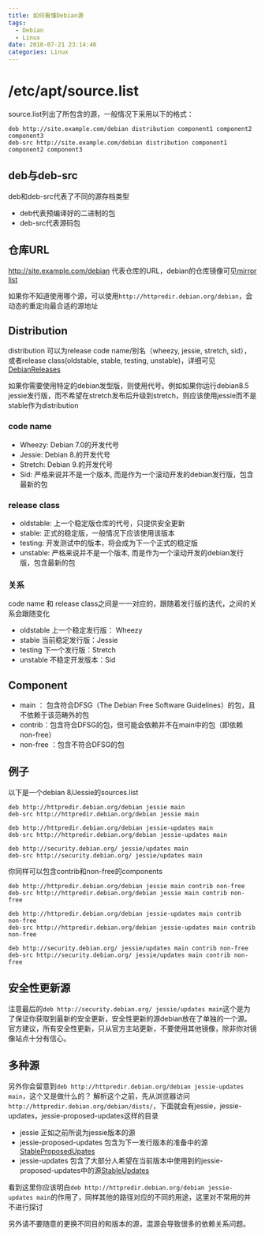```yaml
---
title: 如何看懂Debian源
tags:
  - Debian
  - Linux
date: 2016-07-21 23:14:46
categories: Linux
---
```


# /etc/apt/source.list

source.list列出了所包含的源，一般情况下采用以下的格式：
```
deb http://site.example.com/debian distribution component1 component2 component3
deb-src http://site.example.com/debian distribution component1 component2 component3
```

## deb与deb-src
deb和deb-src代表了不同的源存档类型
- deb代表预编译好的二进制的包
- deb-src代表源码包

## 仓库URL
http://site.example.com/debian  代表仓库的URL，debian的仓库镜像可见[mirror list](https://www.debian.org/mirror/list)

如果你不知道使用哪个源，可以使用`http://httpredir.debian.org/debian`，会动态的重定向最合适的源地址

<!-- more -->

## Distribution

distribution 可以为release code name/别名（wheezy, jessie, stretch, sid），或者release class(oldstable, stable, testing, unstable)，详细可见[DebianReleases](https://wiki.debian.org/DebianReleases)

如果你需要使用特定的debian发型版，则使用代号。例如如果你运行debian8.5 jessie发行版，而不希望在stretch发布后升级到stretch，则应该使用jessie而不是stable作为distribution

### code name

- Wheezy: Debian 7.0的开发代号
- Jessie: Debian 8.的开发代号
- Stretch: Debian 9.的开发代号
- Sid: 严格来说并不是一个版本, 而是作为一个滚动开发的debian发行版，包含最新的包

### release class

- oldstable: 上一个稳定版仓库的代号，只提供安全更新
- stable: 正式的稳定版，一般情况下应该使用该版本
- testing: 开发测试中的版本，将会成为下一个正式的稳定版
- unstable: 严格来说并不是一个版本, 而是作为一个滚动开发的debian发行版，包含最新的包

### 关系

code name 和 release class之间是一一对应的，跟随着发行版的迭代，之间的关系会跟随变化
- oldstable 上一个稳定发行版： Wheezy
- stable 当前稳定发行版：Jessie
- testing 下一个发行版：Stretch
- unstable 不稳定开发版本：Sid

## Component

- main ： 包含符合DFSG（The Debian Free Software Guidelines）的包，且不依赖于该范畴外的包
- contrib：包含符合DFSG的包，但可能会依赖并不在main中的包（即依赖non-free）
- non-free ：包含不符合DFSG的包

## 例子

以下是一个debian 8/Jessie的sources.list
```
deb http://httpredir.debian.org/debian jessie main
deb-src http://httpredir.debian.org/debian jessie main

deb http://httpredir.debian.org/debian jessie-updates main
deb-src http://httpredir.debian.org/debian jessie-updates main

deb http://security.debian.org/ jessie/updates main
deb-src http://security.debian.org/ jessie/updates main
```

你同样可以包含contrib和non-free的components
```
deb http://httpredir.debian.org/debian jessie main contrib non-free
deb-src http://httpredir.debian.org/debian jessie main contrib non-free

deb http://httpredir.debian.org/debian jessie-updates main contrib non-free
deb-src http://httpredir.debian.org/debian jessie-updates main contrib non-free

deb http://security.debian.org/ jessie/updates main contrib non-free
deb-src http://security.debian.org/ jessie/updates main contrib non-free
```

## 安全性更新源

注意最后的`deb http://security.debian.org/ jessie/updates main`这个是为了保证你获取到最新的安全更新，安全性更新的源debian放在了单独的一个源。官方建议，所有安全性更新，只从官方主站更新，不要使用其他镜像，除非你对镜像站点十分有信心。

## 多种源

另外你会留意到`deb http://httpredir.debian.org/debian jessie-updates main`，这个又是做什么的？
解析这个之前，先从浏览器访问` http://httpredir.debian.org/debian/dists/`，下面就会有jessie，jessie-updates，jessie-proposed-updates这样的目录
- jessie 正如之前所说为jessie版本的源
- jessie-proposed-updates 包含为下一发行版本的准备中的源[StableProposedUpates](https://wiki.debian.org/StableProposedUpdates)
- jessie-updates 包含了大部分人希望在当前版本中使用到的jessie-proposed-updates中的源[StableUpdates](https://wiki.debian.org/StableUpdates)

看到这里你应该明白`deb http://httpredir.debian.org/debian jessie-updates main`的作用了，同样其他的路径对应的不同的用途，这里对不常用的并不进行探讨

另外请不要随意的更换不同目的和版本的源，混源会导致很多的依赖关系问题。


